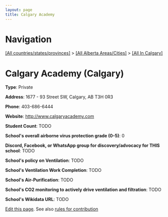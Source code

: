 ```yaml
---
layout: page
title: Calgary Academy
---
```

# Navigation

[[All countries/states/provinces]](../../..) > [[All Alberta Areas/Cities]](../..) > [[All In Calgary]](..)

# Calgary Academy (Calgary)

**Type**: Private

**Address**: 1677 - 93 Street SW, Calgary, AB T3H 0R3

**Phone**: 403-686-6444

**Website**: <http://www.calgaryacademy.com>

**Student Count**: TODO

**School's overall airborne virus protection grade (0-5)**: 0

**Discord, Facebook, or WhatsApp group for discovery/advocacy for THIS school**: TODO

**School's policy on Ventilation**: TODO

**School's Ventilation Work Completion**: TODO

**School's Air-Purification**: TODO

**School's CO2 monitoring to actively drive ventilation and filtration**: TODO

**School's Wikidata URL**: TODO


[Edit this page](https://github.com/ventilate-schools/AB/edit/main/./Calgary/Calgary_Academy.md). See also [rules for contribution](../../../contribution-rules/)